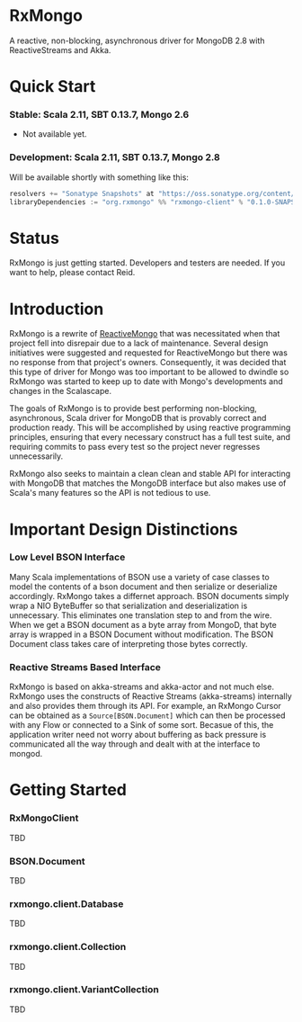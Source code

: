 # RxMongo
A reactive, non-blocking, asynchronous driver for MongoDB 2.8 with ReactiveStreams and Akka.

# Quick Start

### Stable: Scala 2.11, SBT 0.13.7, Mongo 2.6

- Not available yet.

### Development: Scala 2.11, SBT 0.13.7, Mongo 2.8

Will be available shortly with something like this:

```scala
resolvers += "Sonatype Snapshots" at "https://oss.sonatype.org/content/repositories/snapshots/"
libraryDependencies := "org.rxmongo" %% "rxmongo-client" % "0.1.0-SNAPSHOT"
```

# Status
RxMongo is just getting started. Developers and testers are needed. If you want to help, please contact Reid.

# Introduction
RxMongo is a rewrite of [ReactiveMongo](https://github.com/ReactiveMongo/ReactiveMongo) that was necessitated when
that project fell into disrepair due to a lack of maintenance. Several design initiatives were suggested and requested
for ReactiveMongo but there was no response from that project's owners. Consequently, it was decided that this type of
driver for Mongo was too important to be allowed to dwindle so RxMongo was started to keep up to date with Mongo's
developments and changes in the Scalascape.

The goals of RxMongo is to provide best performing non-blocking, asynchronous, Scala driver for MongoDB that is
provably correct and production ready. This will be accomplished by using reactive programming principles, ensuring
that every necessary construct has a full test suite, and requiring commits to pass every test so the project never
regresses unnecessarily.

RxMongo also seeks to maintain a clean clean and stable API for interacting with MongoDB that matches the MongoDB
interface but also makes use of Scala's many features so the API is not tedious to use.

# Important Design Distinctions

### Low Level BSON Interface

Many Scala implementations of BSON use a variety of case classes to model the contents of a bson document and then
serialize or deserialize accordingly. RxMongo takes a differnet approach. BSON documents simply wrap a NIO ByteBuffer
so that serialization and deserialization is unnecessary. This eliminates one translation step to and from the
wire. When we get a BSON document as a byte array from MongoD, that byte array is wrapped in a BSON Document without
modification. The BSON Document class takes care of interpreting those bytes correctly.

### Reactive Streams Based Interface

RxMongo is based on akka-streams and akka-actor and not much else. RxMongo uses the constructs of Reactive Streams
(akka-streams) internally and also provides them through its API. For example, an RxMongo Cursor can be obtained as
a `Source[BSON.Document]` which can then be processed with any Flow or connected to a Sink of some sort. Becasue of this,
the application writer need not worry about buffering as back pressure is communicated all the way through and dealt
with at the interface to mongod.

# Getting Started

### RxMongoClient
TBD

### BSON.Document
TBD

### rxmongo.client.Database
TBD

### rxmongo.client.Collection
TBD

### rxmongo.client.VariantCollection
TBD

